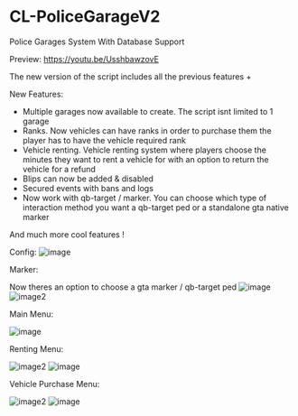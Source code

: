 # CL-PoliceGarageV2
Police Garages System With Database Support

Preview: https://youtu.be/UsshbawzovE

The new version of the script includes all the previous features + 

New Features:
- Multiple garages now available to create. The script isnt limited to 1 garage
- Ranks. Now vehicles can have ranks in order to purchase them the player has to have the vehicle required rank
- Vehicle renting. Vehicle renting system where players choose the minutes they want to rent a vehicle for with an option to return the vehicle for a refund
- Blips can now be added & disabled
- Secured events with bans and logs
- Now work with qb-target / marker. You can choose which type of interaction method you want a qb-target ped or a standalone gta native marker

And much more cool features ! 

Config:
![image](https://user-images.githubusercontent.com/96447671/223711217-e6d064fd-6ef2-4188-80f2-8cb28914c5a0.png)

Marker:

Now theres an option to choose a gta marker / qb-target ped
![image](https://user-images.githubusercontent.com/96447671/223710177-506d27ae-8d59-49af-b086-77df16792061.png)
![image2](https://user-images.githubusercontent.com/96447671/223710184-70eca8c8-1c60-45ff-acf7-5dfc0df15b5e.png)

Main Menu:

![image](https://user-images.githubusercontent.com/96447671/223710386-fd3b3b2b-c9f6-46a1-96c8-030e50dda1a1.png)


Renting Menu:

![image2](https://user-images.githubusercontent.com/96447671/223710418-c76c0508-281d-4d19-b370-d18b45b4c40c.png)
![image](https://user-images.githubusercontent.com/96447671/223710490-466464c8-f4b2-4a05-b23e-d3e5bb5a1bcf.png)


Vehicle Purchase Menu:

![image2](https://user-images.githubusercontent.com/96447671/223710661-0529676f-4c3d-4141-9af7-ca698a3f912f.png)
![image](https://user-images.githubusercontent.com/96447671/223710703-f168fb46-5b12-4000-bfa8-48104776d54a.png)
